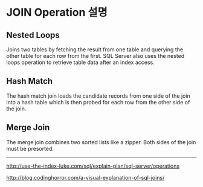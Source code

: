 # JOIN Operation 설명

## Nested Loops

Joins two tables by fetching the result from one table and querying the other table for each row from the first. SQL Server also uses the nested loops operation to retrieve table data after an index access.

## Hash Match

The hash match join loads the candidate records from one side of the join into a hash table which is then probed for each row from the other side of the join.

## Merge Join

The merge join combines two sorted lists like a zipper. Both sides of the join must be presorted.


---


http://use-the-index-luke.com/sql/explain-plan/sql-server/operations

http://blog.codinghorror.com/a-visual-explanation-of-sql-joins/
